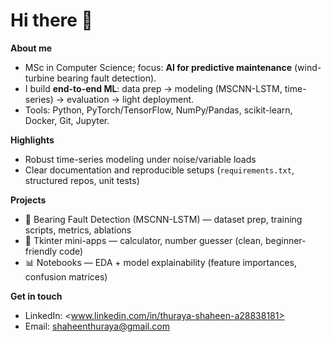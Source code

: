 # Hi there 👋

**About me**
- MSc in Computer Science; focus: **AI for predictive maintenance** (wind-turbine bearing fault detection).
- I build **end-to-end ML**: data prep → modeling (MSCNN-LSTM, time-series) → evaluation → light deployment.
- Tools: Python, PyTorch/TensorFlow, NumPy/Pandas, scikit-learn, Docker, Git, Jupyter.

**Highlights**
- Robust time-series modeling under noise/variable loads
- Clear documentation and reproducible setups (`requirements.txt`, structured repos, unit tests)

**Projects**
- 🔧 Bearing Fault Detection (MSCNN-LSTM) — dataset prep, training scripts, metrics, ablations
- 🧮 Tkinter mini-apps — calculator, number guesser (clean, beginner-friendly code)
- 📊 Notebooks — EDA + model explainability (feature importances, confusion matrices)

**Get in touch**
- LinkedIn: <www.linkedin.com/in/thuraya-shaheen-a28838181>
- Email: <shaheenthuraya@gmail.com>
